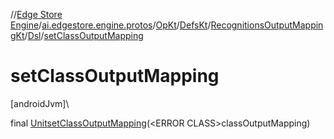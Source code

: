 //[Edge Store Engine](../../../../../../index.md)/[ai.edgestore.engine.protos](../../../../index.md)/[OpKt](../../../index.md)/[DefsKt](../../index.md)/[RecognitionsOutputMappingKt](../index.md)/[Dsl](index.md)/[setClassOutputMapping](set-class-output-mapping.md)

# setClassOutputMapping

[androidJvm]\

final [Unit](https://kotlinlang.org/api/latest/jvm/stdlib/kotlin/-unit/index.html)[setClassOutputMapping](set-class-output-mapping.md)(&lt;ERROR CLASS&gt;classOutputMapping)
